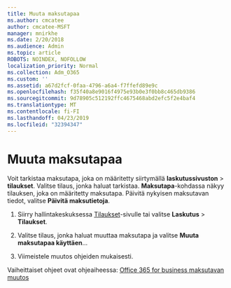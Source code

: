 ```yaml
---
title: Muuta maksutapaa
ms.author: cmcatee
author: cmcatee-MSFT
manager: mnirkhe
ms.date: 2/20/2018
ms.audience: Admin
ms.topic: article
ROBOTS: NOINDEX, NOFOLLOW
localization_priority: Normal
ms.collection: Adm_O365
ms.custom: ''
ms.assetid: a67d2fcf-0faa-4796-a6a4-f7ffefd89e9c
ms.openlocfilehash: f35f40a8e9016f4975e93b0e3f0bb8c465db9386
ms.sourcegitcommit: 9d78905c512192ffc4675468abd2efc5f2e4baf4
ms.translationtype: MT
ms.contentlocale: fi-FI
ms.lasthandoff: 04/23/2019
ms.locfileid: "32394347"
---
```

# <a name="change-payment-method"></a>Muuta maksutapaa

Voit tarkistaa maksutapa, joka on määritetty siirtymällä **laskutussivuston** \> **tilaukset**. Valitse tilaus, jonka haluat tarkistaa. **Maksutapa**-kohdassa näkyy tilauksen, joka on määritetty maksutapa. Päivitä nykyisen maksutavan tiedot, valitse **Päivitä maksutietoja**.
  
1. Siirry hallintakeskuksessa [Tilaukset](https://go.microsoft.com/fwlink/p/?linkid=842054)-sivulle tai valitse **Laskutus** \> **Tilaukset**.
    
2. Valitse tilaus, jonka haluat muuttaa maksutapa ja valitse **Muuta maksutapaa käyttäen**...
    
3. Viimeistele muutos ohjeiden mukaisesti.
    
Vaiheittaiset ohjeet ovat ohjeaiheessa: [Office 365 for business maksutavan muutos](https://support.office.com/article/8652f539-3123-4a8f-b9bd-6aa2f0e0372d)
  

